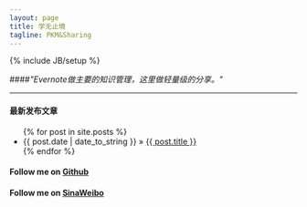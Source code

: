 ```yaml
---
layout: page
title: 学无止境
tagline: PKM&Sharing
---
```

{% include JB/setup %}

####*"Evernote做主要的知识管理，这里做轻量级的分享。"*	

---
<div class="row">
  <div class="span8">
  <h4>最新发布文章</h4> 	
<ul class="posts">
{% for post in site.posts %}
<li><span>{{ post.date | date_to_string }}</span> &raquo; <a href="{{ BASE_PATH }}{{ post.url }}">{{ post.title }}</a></li>
{% endfor %}
</ul>
  </div>

  <div class="span4">
  <h4>Follow me on <a href="https://github.com/wayneyuan">Github</a></h4>
  <h4>Follow me on <a href="http://weibo.com/wayneyuan">SinaWeibo</a></h4>
  <div width="230" height="24" frameborder="0" allowtransparency="true" marginwidth="0" marginheight="0" scrolling="no" border="0" src="http://widget.weibo.com/relationship/followbutton.php?language=zh_cn&width=230&height=24&uid=1653411765&style=3&btn=light&dpc=1"></div>
  </div>

</div>
